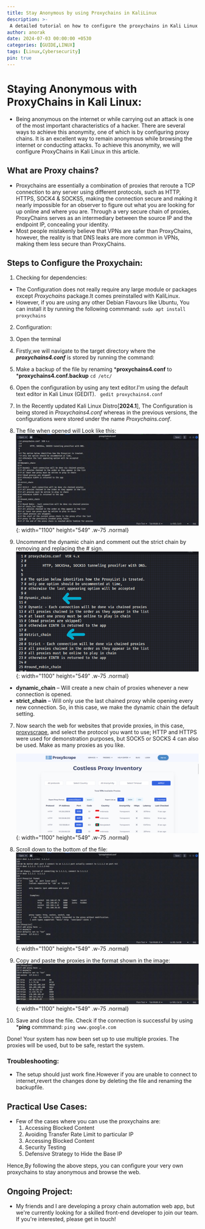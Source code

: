 ```yaml
---
title: Stay Anonymous by using Proxychains in KaliLinux
description: >-
 A detailed tutorial on how to configure the proxychains in Kali Linux
author: anorak
date: 2024-07-03 00:00:00 +0530
categories: [GUIDE,LINUX]
tags: [Linux,Cybersecurity]
pin: true
---
```

# Staying Anonymous with ProxyChains in Kali Linux:
- Being anonymous on the internet or while carrying out an attack is one of the most important characteristics of a hacker. There are several ways to achieve this anonymity, one of which is by configuring proxy chains.
  It is an excellent way to remain anonymous while browsing the internet or conducting attacks. To achieve this anonymity, we will configure ProxyChains in Kali Linux in this article. 

## What are Proxy chains?
- Proxychains are essentially a combination of proxies that reroute a TCP connection to any server using different protocols, such as HTTP, HTTPS, SOCK4 & SOCKS5, making the connection secure and making it nearly impossible for an observer to figure out what you are looking for up online and where you are. Through a very secure chain of proxies, ProxyChains serves as an intermediary between the source IP and the endpoint IP, concealing your identity.
- Most people mistakenly believe that VPNs are safer than ProxyChains, however, the reality is that DNS leaks are more common in VPNs, making them less secure than ProxyChains.

## Steps to Configure the Proxychain:

1. Checking for dependencies:
  - The Configuration does not really require any large module or packages except *Proxychains* package.It comes preinstalled with KaliLinux.
  - However, if you are using any other Debian Flavours like Ubuntu, You can install it by running the following commmand:
    ```sudo apt install proxychains```

2. Configuration:
  1.  Open the terminal
  2.  Firstly,we will navigate to the target directory where the ***proxychains4.conf*** is stored by running the command:
  3.  Make a backup of the file by renaming ***proxychains4.conf** to ***proxychains4.conf.backup**
    ``` cd /etc/ ```
  4.  Open the configuratiion by using any text editor.I'm using the default text editor in Kali Linux (GEDIT).
    ``` gedit proxychains4.conf```
  5.  In the Recently updated Kali Linux Distro[**2024.1**], The Configuration is being stored in *Proxychains4.conf* whereas in the previous versions, the configurations were stored under the name *Proxychains.conf*.
  6.  The file when opened will Look like this:
    ![gedit window](/assets/img/202407/geditwindow.jpg){: width="1100" height="549" .w-75 .normal}

  7.  Uncomment the dynamic chain and comment out the strict chain by removing and replacing the # sign.
    ![gedit window](/assets/img/202407/chain.png){: width="1100" height="549" .w-75 .normal}
      
   - **dynamic_chain** – Will create a new chain of proxies whenever a new connection is opened.
   - **strict_chain** – Will only use the last chained proxy while opening every new connection.
      So, in this case, we make the dynamic chain the default setting.
  7. Now search the web for websites that provide proxies, in this case, [proxyscrape](https://proxyscrape.com/free-proxy-list),
     and select the protocol you want to use; HTTP and HTTPS were used for demonstration purposes, but SOCK5 or SOCKS 4 can also be used. Make as many proxies as you like.

      ![proxyscrape](/assets/img/202407/proxyscrape.png){: width="1100" height="549" .w-75 .normal}

  8. Scroll down to the bottom of the file:
        ![end](/assets/img/202407/bottom.jpg){: width="1100" height="549" .w-75 .normal}

  9. Copy and paste the proxies in the format shown in the image:
        ![List](/assets/img/202407/copynpaste.jpg){: width="1100" height="549" .w-75 .normal}
  10. Save and close the file. Check if the connection is successful by using ***ping** commmand:
      ```ping www.google.com```

Done! Your system has now been set up to use multiple proxies. The proxies will be used, but to be safe, restart the system.
  

### Troubleshooting:

- The setup should just work fine.However if you are unable to connect to internet,revert the changes done by deleting the file and renaming the backupfile.

## Practical Use Cases:
- Few of the cases where you can use the proxychains are:
  1. Accessing Blocked Content
  2. Avoiding Transfer Rate Limit to particular IP
  3. Accessing Blocked Content
  4. Security Testing
  5. Defensive Strategy to Hide the Base IP

Hence,By following the above steps, you can configure your very own proxychains to stay anonymous and browse the web.

## Ongoing Project:
- My friends and I are developing a proxy chain automation web app, but we're currently looking for a skilled front-end developer to join our team. If you're interested, please get in touch!









